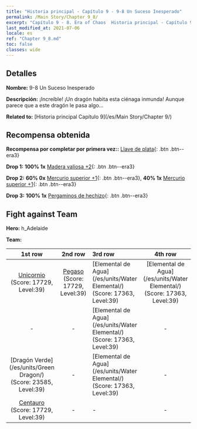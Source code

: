 ```yaml
---
title: "Historia principal - Capítulo 9 - 9-8 Un Suceso Inesperado"
permalink: /Main Story/Chapter 9_8/
excerpt: "Capítulo 9 - 8. Era of Chaos  Historia principal - Capítulo 9_8. 9-8 Un Suceso Inesperado"
last_modified_at: 2021-07-06
locale: es
ref: "Chapter 9_8.md"
toc: false
classes: wide
---
```


## Detalles

 **Nombre:** 9-8 Un Suceso Inesperado

 **Descripción:** ¡Increíble! ¡Un dragón habita esta ciénaga inmunda! Aunque parece que a este dragón le pasa algo...

 **Related to:** [Historia principal Capítulo 9](/es/Main Story/Chapter 9/)

## Recompensa obtenida

 **Recompensa por completar por primera vez::** [Llave de plata](/ItemsES/con_693/){: .btn .btn--era3}

 **Drop 1:** **100% 1x** [Madera valiosa +2](/ItemsES/mat_27/){: .btn .btn--era3}

 **Drop 2:** **60% 0x** [Mercurio superior +1](/ItemsES/mat_21/){: .btn .btn--era3}, **40% 1x** [Mercurio superior +1](/ItemsES/mat_21/){: .btn .btn--era3}

 **Drop 3:** **100% 1x** [Pergaminos de hechizo](/ItemsES/con_694/){: .btn .btn--era3}


## Fight against Team
 **Hero:** h_Adelaide

 **Team:**


  | 1st row | 2nd row | 3rd row | 4th row |
  |:----:|:----:|:----|:----:|
  | [Unicornio](/es/units/Unicorn/) (Score: 17729, Level:39)  | [Pegaso](/es/units/Pegasus/) (Score: 17729, Level:39)  | [Elemental de Agua](/es/units/Water Elemental/) (Score: 17363, Level:39)  | [Elemental de Agua](/es/units/Water Elemental/) (Score: 17363, Level:39)  |
  | - | - | [Elemental de Agua](/es/units/Water Elemental/) (Score: 17363, Level:39)  | - |
  | [Dragón Verde](/es/units/Green Dragon/) (Score: 23585, Level:39)  | - | [Elemental de Agua](/es/units/Water Elemental/) (Score: 17363, Level:39)  | - |
  | [Centauro](/es/units/Centaur/) (Score: 17729, Level:39)  | - | - | - |


